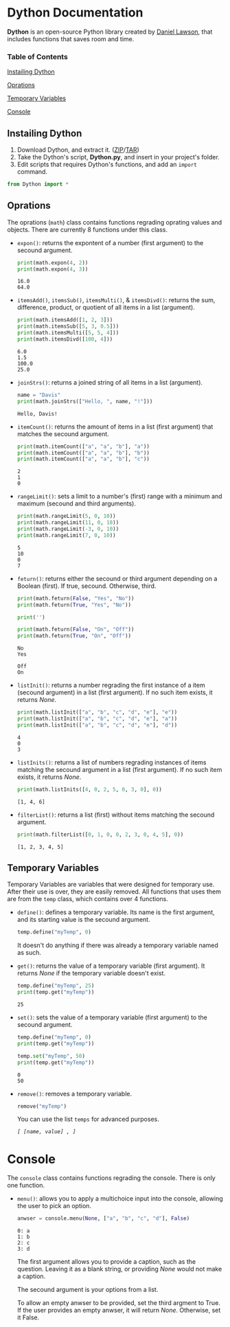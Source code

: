 # Dython Documentation
**Dython** is an open-source Python library created by [Daniel Lawson](https://github.com/Sombrero64), that includes functions that saves room and time.

### Table of Contents

[Instailing Dython](#instailing-dython)

[Oprations](#oprations)

[Temporary Variables](#temporary-variables)

[Console](#console)

## Instailing Dython
1. Download Dython, and extract it. ([ZIP](https://github.com/Sombrero64/Dython/zipball/master)/[TAR](https://github.com/Sombrero64/Dython/tarball/master))
2. Take the Dython's script, **Dython.py**, and insert in your project's folder.
3. Edit scripts that requires Dython's functions, and add an `import` command.

```py
from Dython import *
```

## Oprations
The oprations (`math`) class contains functions regrading oprating values and objects. There are currently 8 functions under this class.

- `expon()`: returns the expontent of a number (first argument) to the secound argument.

  ```py
  print(math.expon(4, 2))
  print(math.expon(4, 3))
  ```
  ```
  16.0
  64.0
  ```
  
- `itemsAdd()`, `itemsSub()`, `itemsMulti()`, & `itemsDivd()`: returns the sum, difference, product, or quotient of all items in a list (argument).

  ```py
  print(math.itemsAdd([1, 2, 3]))
  print(math.itemsSub([5, 3, 0.5]))
  print(math.itemsMulti([5, 5, 4]))
  print(math.itemsDivd([100, 4]))
  ```
  ```
  6.0
  1.5
  100.0
  25.0
  ```
  
- `joinStrs()`: returns a joined string of all items in a list (argument).

  ```py
  name = "Davis"
  print(math.joinStrs(["Hello, ", name, "!"]))
  ```
  ```
  Hello, Davis!
  ```
  
- `itemCount()`: returns the amount of items in a list (first argument) that matches the secound argument.

  ```py
  print(math.itemCount(["a", "a", "b"], "a"))
  print(math.itemCount(["a", "a", "b"], "b"))
  print(math.itemCount(["a", "a", "b"], "c"))
  ```
  ```
  2
  1
  0
  ```
  
- `rangeLimit()`: sets a limit to a number's (first) range with a minimum and maximum (secound and third arguments).

  ```py
  print(math.rangeLimit(5, 0, 10))
  print(math.rangeLimit(11, 0, 10))
  print(math.rangeLimit(-3, 0, 10))
  print(math.rangeLimit(7, 0, 10))
  ```
  ```
  5
  10
  0
  7
  ```
  
- `feturn()`: returns either the secound or third argument depending on a Boolean (first). If true, secound. Otherwise, third.
  
  ```py
  print(math.feturn(False, "Yes", "No"))
  print(math.feturn(True, "Yes", "No"))
  
  print('')
  
  print(math.feturn(False, "On", "Off"))
  print(math.feturn(True, "On", "Off"))
  ```
  ```
  No
  Yes
  
  Off
  On
  ```
  
- `listInit()`: returns a number regrading the first instance of a item (secound argument) in a list (first argument). If no such item exists, it returns _None_.

  ```py
  print(math.listInit(["a", "b", "c", "d", "e"], "e"))
  print(math.listInit(["a", "b", "c", "d", "e"], "a"))
  print(math.listInit(["a", "b", "c", "d", "e"], "d"))
  ```
  ```
  4
  0
  3
  ```

- `listInits()`: returns a list of numbers regrading instances of items matching the secound argument in a list (first argument). If no such item exists, it returns _None_.

  ```py
  print(math.listInits([4, 0, 2, 5, 0, 3, 0], 0))
  ```
  ```
  [1, 4, 6]
  ```
  
- `filterList()`: returns a list (first) without items matching the secound argument.

  ```py
  print(math.filterList([0, 1, 0, 0, 2, 3, 0, 4, 5], 0))
  ```
  ```
  [1, 2, 3, 4, 5]
  ```

## Temporary Variables
Temporary Variables are variables that were designed for temporary use. After their use is over, they are easily removed. All functions that uses them are from the `temp` class, which contains over 4 functions.

- `define()`: defines a temporary variable. Its name is the first argument, and its starting value is the secound argument.

  ```py
  temp.define("myTemp", 0)
  ```
  
  It doesn't do anything if there was already a temporary variable named as such.

- `get()`: returns the value of a temporary variable (first argument). It returns _None_ if the temporary variable doesn't exist.

  ```py
  temp.define("myTemp", 25)
  print(temp.get("myTemp"))
  ```
  ```
  25
  ```

- `set()`: sets the value of a temporary variable (first argument) to the secound argument.

  ```py
  temp.define("myTemp", 0)
  print(temp.get("myTemp"))
  
  temp.set("myTemp", 50)
  print(temp.get("myTemp"))
  ```
  ```
  0
  50
  ```
  
- `remove()`: removes a temporary variable.

  ```py
  remove("myTemp")
  ```

  You can use the list `temps` for advanced purposes.
  
  *`[ [name, value] , ]`*
  
# Console
The `console` class contains functions regrading the console. There is only one function.

- `menu()`: allows you to apply a multichoice input into the console, allowing the user to pick an option.
  
  ```py
  anwser = console.menu(None, ["a", "b", "c", "d"], False)
  ```
  ```
  0: a
  1: b
  2: c
  3: d
  ```
  
  The first argument allows you to provide a caption, such as the question. Leaving it as a blank string, or providing _None_ would not make a caption.
  
  The secound argument is your options from a list.
  
  To allow an empty anwser to be provided, set the third argment to True. If the user provides an empty anwser, it will return _None_. Otherwise, set it False.
